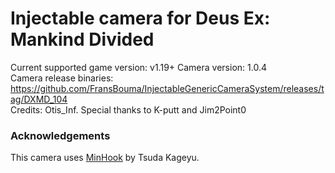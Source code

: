 Injectable camera for Deus Ex: Mankind Divided
============================

Current supported game version: v1.19+
Camera version: 1.0.4  
Camera release binaries: https://github.com/FransBouma/InjectableGenericCameraSystem/releases/tag/DXMD_104    
Credits: Otis_Inf. Special thanks to K-putt and Jim2Point0  

### Acknowledgements
This camera uses [MinHook](https://github.com/TsudaKageyu/minhook) by Tsuda Kageyu.

